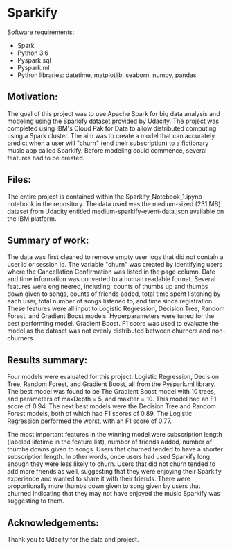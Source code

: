 # Sparkify

Software requirements:
- Spark
- Python 3.6
- Pyspark.sql
- Pyspark.ml
- Python libraries: datetime, matplotlib, seaborn, numpy, pandas

## Motivation: 
The goal of this project was to use Apache Spark for big data analysis and modeling using the Sparkify dataset provided by Udacity. The project was completed using IBM's Cloud Pak for Data to allow distributed computing using a Spark cluster. The aim was to create a model that can accurately predict when a user will "churn" (end their subscription) to a fictionary music app called Sparkify. Before modeling could commence, several features had to be created.

## Files: 
The entire project is contained within the Sparkify_Notebook_1.ipynb notebook in the repository. The data used was the medium-sized (231 MB) dataset from Udacity entitled medium-sparkify-event-data.json available on the IBM platform.

## Summary of work: 
The data was first cleaned to remove empty user logs that did not contain a user id or session id. The variable "churn" was created by identifying users where the Cancellation Confirmation was listed in the page column. Date and time information was converted to a human readable format. Several features were engineered, including: counts of thumbs up and thumbs down given to songs, counts of friends added, total time spent listening by each user, total number of songs listened to, and time since registration. These features were all input to Logistic Regression, Decision Tree, Random Forest, and Gradient Boost models. Hyperparameters were tuned for the best performing model, Gradient Boost. F1 score was used to evaluate the model as the dataset was not evenly distributed between churners and non-churners.    

## Results summary: 
Four models were evaluated for this project: Logistic Regression, Decision Tree, Random Forest, and Gradient Boost, all from the Pyspark.ml library. The best model was found to be The Gradient Boost model with 10 trees, and parameters of maxDepth = 5, and maxIter = 10. This model had an F1 score of 0.94. The next best models were the Decision Tree and Random Forest models, both of which had F1 scores of 0.89. The Logistic Regression performed the worst, with an F1 score of 0.77. 

The most important features in the winning model were subscription length (labeled lifetime in the feature list), number of friends added, number of thumbs downs given to songs. Users that churned tended to have a shorter subscription length. In other words, once users had used Sparkify long enough they were less likely to churn.  Users that did not churn tended to add more friends as well, suggesting that they were enjoying their Sparkify experience and wanted to share it with their friends. There were proportionally more thumbs down given to song given by users that churned indicating that they may not have enjoyed the music Sparkify was suggesting to them.

## Acknowledgements: 
Thank you to Udacity for the data and project.
